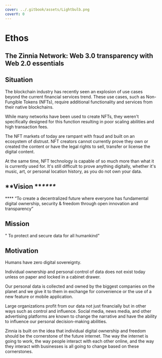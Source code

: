 ```yaml
---
cover: ../.gitbook/assets/Lightbulb.png
coverY: 0
---
```


# Ethos

## **The Zinnia Network: Web 3.0 transparency with Web 2.0 essentials**

## Situation

The blockchain industry has recently seen an explosion of use cases beyond the current financial services trend. These use cases, such as Non-Fungible Tokens (NFTs), require additional functionality and services from their native blockchains.

While many networks have been used to create NFTs, they weren't specifically designed for this function resulting in poor scaling abilities and high transaction fees.&#x20;

The NFT markets of today are rampant with fraud and built on an ecosystem of distrust. NFT creators cannot currently prove they own or created the content or have the legal rights to sell, transfer or license the digital content.&#x20;

At the same time, NFT technology is capable of so much more than what it is currently used for. It's still difficult to prove anything digitally, whether it's music, art, or personal location history, as you do not own your data.

## **Vision **_****_&#x20;

&#x20;**** “To create a decentralized future where everyone has fundamental digital ownership, security & freedom through open innovation and transparency”&#x20;

## Mission

" To protect and secure data for all humankind"

## Motivation

Humans have zero digital sovereignty.&#x20;

Individual ownership and personal control of data does not exist today unless on paper and locked in a cabinet drawer.&#x20;

Our personal data is collected and owned by the biggest companies on the planet and we give it to them in exchange for convenience or the use of a new feature or mobile application.&#x20;

Large organizations profit from our data not just financially but in other ways such as control and influence. Social media, news media, and other advertising platforms are known to change the narrative and have the ability to influence our personal decision-making abilities.&#x20;

Zinnia is built on the idea that individual digital ownership and freedom should be the cornerstone of the future internet. The way the internet is going to work, the way people interact with each other online, and the way they interact with businesses is all going to change based on these cornerstones.&#x20;
